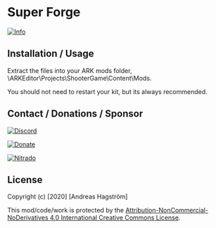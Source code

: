 # Super Forge

[![Info](https://i.imgur.com/1XUfPd8.png)](https://steamcommunity.com/sharedfiles/filedetails/?id=1156393789)

## Installation / Usage

Extract the files into your ARK mods folder, \ARKEditor\Projects\ShooterGame\Content\Mods\. 

You should not need to restart your kit, but its always recommended.

## Contact / Donations / Sponsor
[![Discord](https://i.imgur.com/DJdX8Sl.png)](https://discord.gg/RjNHWbX)

[![Donate](https://i.imgur.com/aZg9Uef.png)](https://www.paypal.com/cgi-bin/webscr?cmd=_s-xclick&hosted_button_id=VCWZQKLVK35J8)

[![Nitrado](https://i.imgur.com/UnEUi0X.png)](http://nitra.do/prome)

## License

Copyright (c) [2020] [Andreas Hagström]

This mod/code/work is protected by the [Attribution-NonCommercial-NoDerivatives 4.0 International Creative Commons License](https://creativecommons.org/licenses/by-nc-nd/4.0/legalcode).
